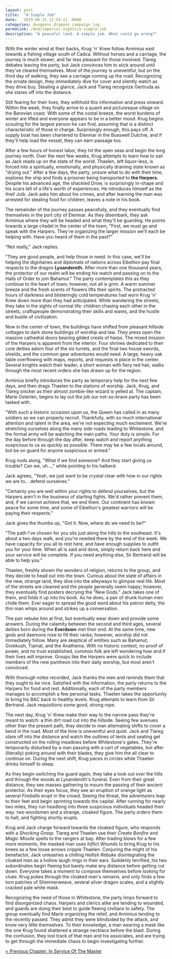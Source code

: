 ```yaml
---
layout: post
title:  "A Simple Job"
date:   2019-06-21 12:54:11 -0600
categories: dungeons dragons campaign log
permalink: /dnd/imperial-nights/a-simple-job
description: "A peaceful land. A simple job. What could go wrong?"
---
```


With the winter wind at their backs, Krug 'n' Krew follow Arminius east towards a fishing village south of Cadca.
Without horses and a carriage, the journey is much slower, and far less pleasant for those involved.
Tlareg debates leaving the party, but Jack convinces him to stick around until they've cleared themselves.
Most of the journey is uneventful, but on the third day of walking, they see a carriage coming up the road.
Recognizing the ornate design, they immediately dive for cover and silently watch as they drive buy.
Stealing a glance, Jack and Tlareg recognize Gertruda as she stares off into the distance.

Still fearing for their lives, they withhold this information and press onward.
Within the week, they finally arrive to a quaint and picturesque village on the Barovian coast.
With some of the costal breeze, the worst burdens of winter are lifted and everyone appears to be in a better mood.
Krug begins scouting for the largest person he can find, assuming that is a distinct characteristic of those in charge.
Surprisingly enough, this pays off.
A supply boat has been chartered to Elenmar in the Buxswell Dutchie, and if they'll help load the vessel, they can earn passage too.

After a few hours of honest labor, they hit the open seas and begin the long journey north.
Over the next few weeks, Krug attempts to learn how to sail as Jack reads up on the state of the world.
Thaelen, left liquor-less, is forced into a spiritually, emotionally, and physically draining state known as "drying out."
After a few days, the party, unsure what to do with their time, explores the ship and finds a prisoner being transported to **the Harpers.**
Despite his advanced age, the shackled Drow, is surprisingly in-shape and his scars tell of a life's worth of experiences.
He introduces himself as the thief Juib.
Jack asks him about his crimes, and after learning the man was arrested for stealing food for children, leaves a note in his book.

The remainder of the journey passes peacefully, and they eventually find themselves in the port city of Elenmar.
As they disembark, they ask Arminius where they will be headed and what they'll be guarding.
He points towards a large citadel in the center of the town, "First, we must go and speak with the Harpers.
They're organizing the larger mission we'll each be helping with.
Have you heard of them in the past?"

"Not really," Jack replies.

"They are good people, and help those in need.
In this case, we'll be helping the dignitaries and diplomats of nations across Eibellion pay final respects to the dragon **Lysanderoth.**
After more than one thousand years, the protector of our realm will be ending his watch and passing on to the Halls of Order to join Bahamut."
The party contemplates this as they continue to the heart of town; however, not all is grim.
A warm summer breeze and the fresh scents of flowers lifts their spirits.
The protracted hours of darkness and blisteringly cold temperatures had worn Krug 'n' Krew down more than they had anticipated.
While wandering the streets, they take in the sights of normal life: children chasing each other in the streets, craftspeople demonstrating their skills and wares, and the hustle and bustle of civilization.

Now in the center of town, the buildings have shifted from pleasant hillside cottages to dark stone buildings of worship and law.
They press open the massive cathedral doors bearing gilded crests of harps.
The mixed mission of the Harpers is apparent from the interior.
Four shrines dedicated to their core deities adorn four of the six turrets, and the final two house swords, shields, and the common gear adventures would need.
A large, heavy oak table overflowing with maps, reports, and requests is place in the center.
Several knights watch their leader, a short woman with fiery red hair, walks through the most recent orders she has drawn up for the region.

Arminius briefly introduces the party as temporary help for the next few days, and then drags Thaelen to the stations of worship.
Jack, Krug, and Tlareg snicker as their almost zombie-like wizard is yelled at.
The captain, Marie Osterlen, begins to lay out the job our not-so-brave party has been tasked with.

"With such a historic occasion upon us, the Queen has called in as many soldiers as we can properly recruit.
Thankfully, with so much international attention and talent in the area, we're not expecting much excitement.
We're stretching ourselves along the many side roads leading to Whitestone, and the formal army will be watching the main paths.
Your duty is simple.
For the day before through the day after, keep watch and report anything suspicious to us as quickly as possible.
There may be a few locals around, but be on guard for anyone suspicious or armed."

Krug nods along, "What if we find someone?
And they start giving us trouble?
Can we, uh...," while pointing to his halberd.

Jack agrees, "Yeah, we just want to be crystal clear with how in our rights we are to... defend ourselves."

"Certainly you are well within your rights to defend yourselves, but the Harpers aren't in the business of starting fights.
We'd rather prevent them, and, if we cannot achieve that, we end them.
Our continent has known peace for some time, and some of Eibellion's greatest warriors will be paying their respects."

Jack gives the thumbs up, "Got it.
Now, where do we need to be?"

"The path I've chosen for you sits just along the hills to the southeast.
It's about a two days walk, and you're needed there by the end of the week.
We have capacity for you all to rest here, and have enough supplies to outfit you for your time.
When all is said and done, simply return back here and your service will be complete.
If you need anything else, Sir Bertrand will be able to help you."

Thaelen, freshly shown the wonders of religion, returns to the group, and they decide to head out into the town.
Curious about the state of affairs in the new, strange land, they dive into the alleyways to glimpse real life.
Most of the streets are cleaned and the people generally seem happy; however, they eventually find posters decrying the "New Gods."
Jack takes one of them, and folds it up into his book.
As he does, a pair of drunk human men chide them.
Ever eager to spread the good word about his patron deity, the thin man whips around and strikes up a conversation.

The pair rebuke him at first, but eventually wear down and provide some answers.
During the calamity between the second and third ages, several deities born during the **Everdawn** met their end.
At the same time, new gods and daemons rose to fill their ranks; however, worship did not immediately follow.
Many are skeptical of entities such as Bahamut, Grokkush, Tiamat, and the Anathema.
With no historic context, no proof of power, and no trust established, common folk are left wondering how and if their lives will improve.
Groups like the Harpers were quick to include members of the new pantheon into their daily worship, but most aren't convinced.

With thorough notes recorded, Jack thanks the men and reminds them that they ought to be nice.
Satisfied with the information, the party returns to the Harpers for food and rest.
Additionally, each of the party members manages to accomplish a few personal tasks.
Thaelen takes the opportunity to bring his BAC back to healthy levels.
Krug attempts to learn from Sir Bertrand.
Jack requisitions some good, strong rope.

The next day, Krug 'n' Krew make their way to the narrow pass they're meant to watch: a thin dirt road cut into the hillside.
Seeing few avenues other than the present path, they decide to man alternating shifts to cover a bend in the road.
Most of the time is uneventful and quiet.
Jack and Tlareg stare off into the distance and watch the outlines of tents and seating get constructed on the rolling meadows before Whitestone's gates.
They're temporarily disturbed by a man passing with a cart of vegetables, but after (literally) poking around with their blades, they give him the all clear to continue on.
During the next shift, Krug paces in circles while Thaelen drinks himself to sleep.

As they begin switching the guard again, they take a look out over the hills and through the woods at Lysanderoth's funeral.
Even from their great distance, they see masses gathering to mourn the passing of their ancient protector.
As their eyes focus, they see an eruption of orange light as several _Fireballs_ erupt in the crowd.
Seeing the threat, the adventurers leap to their feet and begin sprinting towards the capital.
After running for nearly two miles, they run headlong into three suspicious individuals headed their way: two woodsmen and a strange, cloaked figure.
The party orders them to halt, and fighting shortly erupts.

Krug and Jack charge forward towards the cloaked figure, who responds with a _Shocking Grasp_.
Tlareg and Thaelen use their _Create Bonfire_ and _Magic Missile_ spells to the rangers at bay.
After trading blows for a few more moments, the masked man uses _Inflict Wounds_ to bring Krug to his knees as a few loose arrows cripple Thaelen.
Conjuring the might of his benefactor, Jack unleashes a chilling _Hellish Rebuke_ disintegrating the cloaked man as a hollow laugh rings in their ears.
Suddenly terrified, his two subordinates begin fleeing but barely make any distance before getting cut down.
Everyone takes a moment to compose themselves before looking for clues.
Krug pokes through the cloaked man's remains, and only finds a few torn patches of Shimmerweave, several silver dragon scales, and a slightly cracked pale white mask.

Recognizing the need of those in Whitestone, the party limps forward to find disorganized chaos.
Harpers and clerics alike are tending to wounded, and guards are doing their best to guide fleeing civilians to safety.
The group eventually find Marie organizing the relief, and Arminius tending to the recently passed.
They admit they were blindsided by the attack, and know very little themselves.
To their knowledge, a man wearing a mask like the one Krug found shattered a strange necklace before the blast.
During the confusion, they lost track of that man and his associates, and are trying to get through the immediate chaos to begin investigating further.

[&lt; Previous Chapter: In Service Of The Master](/dnd/imperial-nights/in-service-of-the-master)
